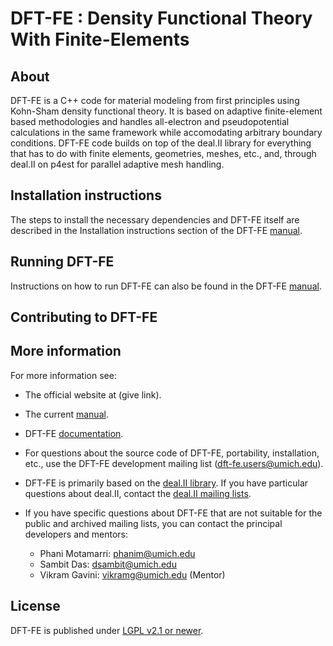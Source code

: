 DFT-FE : Density Functional Theory With Finite-Elements 
=======================================================


About
-----

DFT-FE is a C++ code for material modeling from first principles using Kohn-Sham density functional theory.
It is based on adaptive finite-element based methodologies and handles all-electron and pseudopotential calculations in the 
same framework while accomodating arbitrary boundary conditions. DFT-FE code builds on top of the deal.II library for everything 
that has to do with finite elements, geometries, meshes, etc., and, through deal.II on p4est for parallel adaptive mesh handling. 



Installation instructions
-------------------------

The steps to install the necessary dependencies and DFT-FE itself are described
in the Installation instructions section of the DFT-FE [manual](dftfewebsite/manual.pdf).



Running DFT-FE
--------------

Instructions on how to run DFT-FE can also be found in the DFT-FE [manual](dftfewebsite/manual.pdf). 



Contributing to DFT-FE
----------------------




More information
----------------

For more information see:

 - The official website at (give link).
 
 - The current [manual](dftfewebsite/manual.pdf).

 - DFT-FE [documentation](https://dftfedevelopers.github.io/dftfe/).

 - For questions about the source code of DFT-FE, portability, installation, etc., use the DFT-FE development mailing list (dft-fe.users@umich.edu).
 
 - DFT-FE is primarily based on the [deal.II library](http://www.dealii.org/). If you have particular questions about deal.II, contact the [deal.II mailing lists](https://www.dealii.org/mail.html).
 
 - If you have specific questions about DFT-FE that are not suitable for the public and archived mailing lists, you can contact the principal developers and mentors:

    - Phani Motamarri: phanim@umich.edu
    - Sambit Das: dsambit@umich.edu
    - Vikram Gavini: vikramg@umich.edu (Mentor)



License
-------

DFT-FE is published under [LGPL v2.1 or newer](LICENSE).
